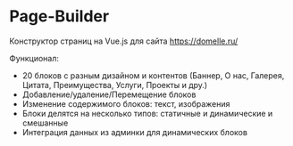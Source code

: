 # Page-Builder
  
Конструктор страниц на Vue.js для сайта https://domelle.ru/ 

Функционал:
  
- 20 блоков с разным дизайном и контентов (Баннер, О нас, Галерея, Цитата, Преимущества, Услуги, Проекты и дру.)
- Добавление/удаление/Перемещение блоков
- Изменение содержимого блоков: текст, изображения
- Блоки делятся на несколько типов: статичные и динамические и смешанные
- Интеграция данных из админки для динамических блоков
